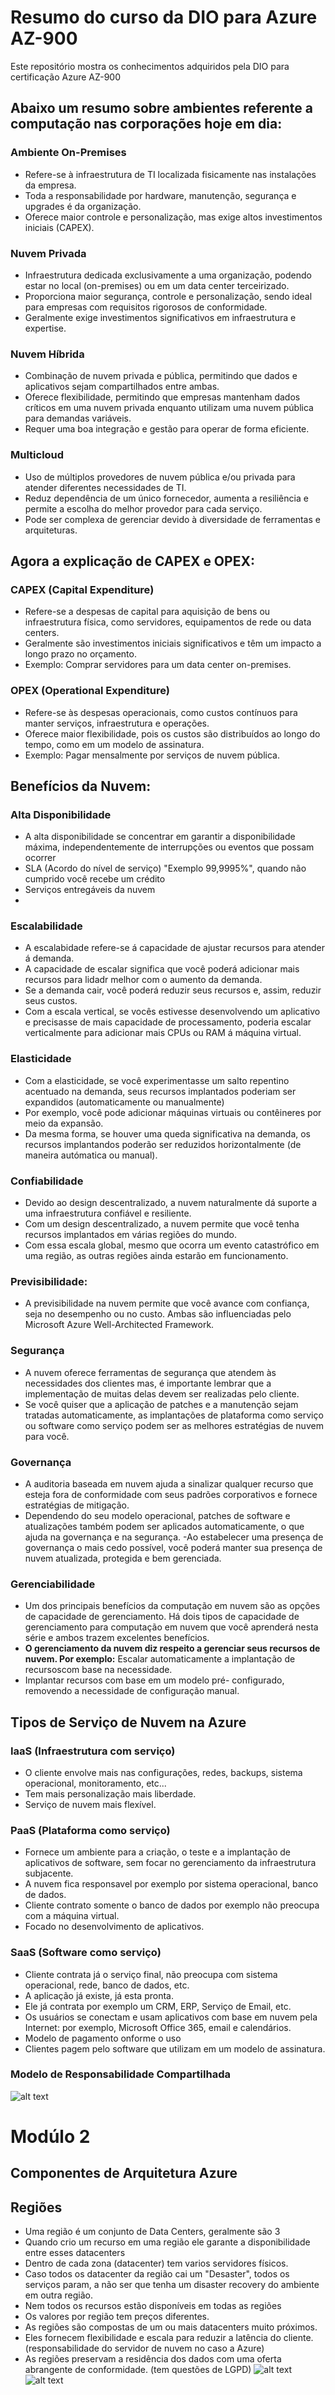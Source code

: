# Resumo do curso da DIO para Azure AZ-900
Este repositório mostra os conhecimentos adquiridos pela DIO para certificação Azure AZ-900

## Abaixo um resumo sobre ambientes referente a computação nas corporações hoje em dia:

### Ambiente On-Premises
- Refere-se à infraestrutura de TI localizada fisicamente nas instalações da empresa.
- Toda a responsabilidade por hardware, manutenção, segurança e upgrades é da organização.
- Oferece maior controle e personalização, mas exige altos investimentos iniciais (CAPEX).

### Nuvem Privada
- Infraestrutura dedicada exclusivamente a uma organização, podendo estar no local (on-premises) ou em um data center terceirizado.
- Proporciona maior segurança, controle e personalização, sendo ideal para empresas com requisitos rigorosos de conformidade.
- Geralmente exige investimentos significativos em infraestrutura e expertise.

### Nuvem Híbrida
- Combinação de nuvem privada e pública, permitindo que dados e aplicativos sejam compartilhados entre ambas.
- Oferece flexibilidade, permitindo que empresas mantenham dados críticos em uma nuvem privada enquanto utilizam uma nuvem pública para demandas variáveis.
- Requer uma boa integração e gestão para operar de forma eficiente.

### Multicloud
- Uso de múltiplos provedores de nuvem pública e/ou privada para atender diferentes necessidades de TI.
- Reduz dependência de um único fornecedor, aumenta a resiliência e permite a escolha do melhor provedor para cada serviço.
- Pode ser complexa de gerenciar devido à diversidade de ferramentas e arquiteturas.

## Agora a explicação de CAPEX e OPEX:

### CAPEX (Capital Expenditure)
- Refere-se a despesas de capital para aquisição de bens ou infraestrutura física, como servidores, equipamentos de rede ou data centers.
- Geralmente são investimentos iniciais significativos e têm um impacto a longo prazo no orçamento.
- Exemplo: Comprar servidores para um data center on-premises.

### OPEX (Operational Expenditure)
- Refere-se às despesas operacionais, como custos contínuos para manter serviços, infraestrutura e operações.
- Oferece maior flexibilidade, pois os custos são distribuídos ao longo do tempo, como em um modelo de assinatura.
- Exemplo: Pagar mensalmente por serviços de nuvem pública.

## Benefícios da Nuvem:

### Alta Disponibilidade
- A alta disponibilidade se concentrar em garantir a disponibilidade máxima, independentemente de interrupções ou eventos que possam ocorrer
- SLA (Acordo do nível de serviço) "Exemplo 99,9995%", quando não cumprido você recebe um crédito
- Serviços entregáveis da nuvem
- 
### Escalabilidade
- A escalabidade refere-se á capacidade de ajustar recursos para atender á demanda.
- A capacidade de escalar significa que você poderá adicionar mais recursos para lidadr melhor com o aumento da demanda.
- Se a demanda cair, você poderá reduzir seus recursos e, assim, reduzir seus custos.
- Com a escala vertical, se vocês estivesse desenvolvendo um aplicativo e precisasse de mais capacidade de processamento, poderia escalar verticalmente para adicionar mais CPUs ou RAM á máquina virtual.

### Elasticidade
- Com a elasticidade, se você experimentasse um salto repentino acentuado na demanda, seus recursos implantados poderiam ser expandidos (automaticamente ou manualmente)
- Por exemplo, você pode adicionar máquinas virtuais ou contêineres por meio da expansão.
- Da mesma forma, se houver uma queda significativa na demanda, os recursos implantandos poderão ser reduzidos horizontalmente (de maneira autómatica ou manual).

### Confiabilidade
- Devido ao design descentralizado, a nuvem naturalmente dá suporte a uma infraestrutura confiável e resiliente.
- Com um design descentralizado, a nuvem permite que você tenha recursos implantados em várias regiões do mundo.
- Com essa escala global, mesmo que ocorra um evento catastrófico em uma região, as outras regiões ainda estarão em funcionamento.

### Previsibilidade:
- A previsibilidade na nuvem permite que você avance com confiança, seja no desempenho ou no custo. Ambas são influenciadas pelo Microsoft Azure Well-Architected Framework.

### Segurança
- A nuvem oferece ferramentas de segurança que atendem às necessidades dos clientes mas, é importante lembrar que a implementação de muitas delas devem ser realizadas pelo cliente.
- Se você quiser que a aplicação de patches e a manutenção sejam tratadas automaticamente, as implantações de plataforma como serviço ou software como serviço podem ser as melhores estratégias de nuvem para você.

### Governança
- A auditoria baseada em nuvem ajuda a sinalizar qualquer recurso que esteja fora de conformidade com seus padrões corporativos e fornece estratégias de mitigação.
- Dependendo do seu modelo operacional, patches de software e atualizações também podem ser aplicados automaticamente, o que ajuda na governança e na segurança.
-Ao estabelecer uma presença de governança o mais cedo possível, você poderá manter sua presença de nuvem atualizada, protegida e bem gerenciada.

### Gerenciabilidade
- Um dos principais benefícios da computação em nuvem são as opções de capacidade de gerenciamento. Há dois tipos de capacidade de gerenciamento para computação em nuvem que você aprenderá nesta série e ambos trazem excelentes benefícios.
- **O gerenciamento da nuvem diz respeito a gerenciar seus recursos de nuvem. Por exemplo:**
Escalar automaticamente a implantação de recursoscom base na necessidade.
- Implantar recursos com base em um modelo pré- configurado, removendo a necessidade de configuração manual.

## Tipos de Serviço de Nuvem na Azure

### IaaS (Infraestrutura com serviço)
- O cliente envolve mais nas configurações, redes, backups, sistema operacional, monitoramento, etc...
- Tem mais personalização mais liberdade.
- Serviço de nuvem mais flexível.

### PaaS (Plataforma como serviço)
- Fornece um ambiente para a criação, o teste e a implantação de aplicativos de software, sem focar no gerenciamento da infraestrutura subjacente.
- A nuvem fica responsavel por exemplo por sistema operacional, banco de dados.
- Cliente contrato somente o banco de dados por exemplo não preocupa com a máquina virtual.
- Focado no desenvolvimento de aplicativos.

### SaaS (Software como serviço)
- Cliente contrata já o serviço final, não preocupa com sistema operacional, rede, banco de dados, etc.
- A aplicação já existe, já esta pronta.
- Ele já contrata por exemplo um CRM, ERP, Serviço de Email, etc.
- Os usuários se conectam e usam aplicativos com base em nuvem pela Internet: por exemplo, Microsoft Office 365, email e calendários.
- Modelo de pagamento onforme o uso
- Clientes pagem pelo software que utilizam em um modelo de assinatura.

### Modelo de Responsabilidade Compartilhada
![alt text](image.png)

# Modúlo 2

## Componentes de Arquitetura Azure

## Regiões
- Uma região é um conjunto de Data Centers, geralmente são 3
- Quando crio um recurso em uma região ele garante a disponibilidade entre esses datacenters
- Dentro de cada zona (datacenter) tem varios servidores físicos.
- Caso todos os datacenter da região cai um "Desaster", todos os serviços param, a não ser que tenha um disaster recovery do ambiente em outra região. 
- Nem todos os recursos estão disponíveis em todas as regiões
- Os valores por região tem preços diferentes.
- As regiões são compostas de um ou mais datacenters muito próximos.
- Eles fornecem flexibilidade e escala para reduzir a latência do cliente. (responsabilidade do servidor de nuvem no caso a Azure)
- As regiões preservam a residência dos dados com uma oferta abrangente de conformidade. (tem questões de LGPD)
![alt text](image-1.png)
![alt text](image-2.png)